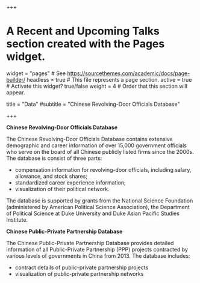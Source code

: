+++
# A Recent and Upcoming Talks section created with the Pages widget.

widget = "pages" # See https://sourcethemes.com/academic/docs/page-builder/
headless = true  # This file represents a page section.
active = true  # Activate this widget? true/false
weight = 4 # Order that this section will appear.

title = "Data"
#subtitle = "Chinese Revolving-Door Officials Database"

+++

**Chinese Revolving-Door Officials Database**

The Chinese Revolving-Door Officials Database contains extensive demographic and career information of over 15,000 government officials who serve on the board of all Chinese publicly listed firms since the 2000s. The database is consist of three parts:

- compensation information for revolving-door officials, including salary, allowance, and stock shares;
- standardized career experience information;
- visualization of their political network.

The database is supported by grants from the National Science Foundation (administered by American Political Science Association), the Department of Political Science at Duke University and Duke Asian Pacific Studies Institute. 


**Chinese Public-Private Partnership Database**

The Chinese Public-Private Partnership Database provides detailed information of all Public-Private Partnership (PPP) projects contracted by various levels of governments in China from 2013. The database includes:

- contract details of public-private partnership projects 
- visualization of public-private partnership networks


